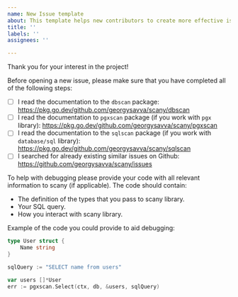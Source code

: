 ```yaml
---
name: New Issue template
about: This template helps new contributors to create more effective issues.
title: ''
labels: ''
assignees: ''

---
```


Thank you for your interest in the project!

Before opening a new issue, please make sure that you have completed all of the following steps: 
- [ ] I read the documentation to the `dbscan` package: https://pkg.go.dev/github.com/georgysavva/scany/dbscan
- [ ] I read the documentation to `pgxscan` package (if you work with `pgx` library): https://pkg.go.dev/github.com/georgysavva/scany/pgxscan
- [ ] I read the documentation to the `sqlscan` package (if you work with `database/sql` library): https://pkg.go.dev/github.com/georgysavva/scany/sqlscan
- [ ] I searched for already existing similar issues on Github: https://github.com/georgysavva/scany/issues

To help with debugging please provide your code with all relevant information to scany (if applicable). 
The code should contain:
- The definition of the types that you pass to scany library.
- Your SQL query.
- How you interact with scany library.

Example of the code you could provide to aid debugging:
```go
type User struct {
    Name string
}

sqlQuery := "SELECT name from users"

var users []*User
err := pgxscan.Select(ctx, db, &users, sqlQuery) 
```
